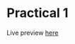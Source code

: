 # Practical 1

Live preview [here](https://ravitej2005.github.io/HTML_CSS_Practicals/Practical%201/)
